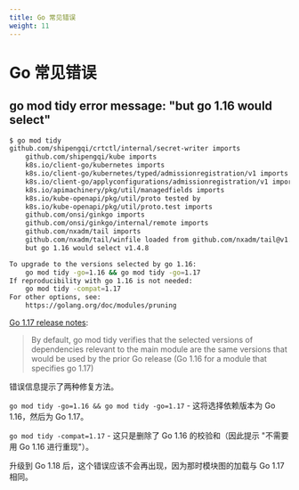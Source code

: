 ```yaml
---
title: Go 常见错误
weight: 11
---
```


# Go 常见错误

## go mod tidy error message: "but go 1.16 would select"

```bash
$ go mod tidy
github.com/shipengqi/crtctl/internal/secret-writer imports
	github.com/shipengqi/kube imports
	k8s.io/client-go/kubernetes imports
	k8s.io/client-go/kubernetes/typed/admissionregistration/v1 imports
	k8s.io/client-go/applyconfigurations/admissionregistration/v1 imports
	k8s.io/apimachinery/pkg/util/managedfields imports
	k8s.io/kube-openapi/pkg/util/proto tested by
	k8s.io/kube-openapi/pkg/util/proto.test imports
	github.com/onsi/ginkgo imports
	github.com/onsi/ginkgo/internal/remote imports
	github.com/nxadm/tail imports
	github.com/nxadm/tail/winfile loaded from github.com/nxadm/tail@v1.4.4,
	but go 1.16 would select v1.4.8

To upgrade to the versions selected by go 1.16:
	go mod tidy -go=1.16 && go mod tidy -go=1.17
If reproducibility with go 1.16 is not needed:
	go mod tidy -compat=1.17
For other options, see:
	https://golang.org/doc/modules/pruning
```

[Go 1.17 release notes](https://go.dev/doc/go1.17#go-command):

> By default, go mod tidy verifies that the selected versions of dependencies relevant to the main module are the same
> versions that would be used by the prior Go release (Go 1.16 for a module that specifies go 1.17) 

错误信息提示了两种修复方法。

`go mod tidy -go=1.16 && go mod tidy -go=1.17` - 这将选择依赖版本为 Go 1.16，然后为 Go 1.17。

`go mod tidy -compat=1.17` - 这只是删除了 Go 1.16 的校验和（因此提示 "不需要用 Go 1.16 进行重现"）。

升级到 Go 1.18 后，这个错误应该不会再出现，因为那时模块图的加载与 Go 1.17 相同。
